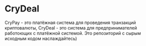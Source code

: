 # CryDeal
CryPay - это платёжная система для проведения транзакций криптовалюты,
CryDeal - это система для предпринимателей работоющих с платёжной системой.
Это репозиторий с сырым исходным кодом наслаждайтесь)
